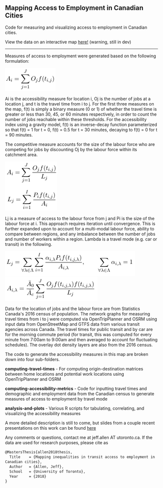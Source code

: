 
## Mapping Access to Employment in Canadian Cities

Code for measuring and visualizing access to employment in Canadian cities.

View the data on an interactive map [here!](https://sausy-lab.github.io/canada-transit-access/map.html) (warning, still in dev)


-----------------------------

Measures of access to employment were generated based on the following formulation:

![A1](imgs/a1.png)

Ai is the accessibility measure for location i, Oj is the number of jobs at a location j, and t is the travel time from i to j. For the first three measures on the map, f(t) is simply a binary measure (0 or 1) of whether the travel time is greater or less than 30, 45, or 60 minutes respectively, in order to count the number of jobs reachable within these thresholds. For the accessibility index using a gravity model, f(t) is an inverse-decay function parameterized so that f(t) = 1 for t = 0, f(t) = 0.5 for t = 30 minutes, decaying to f(t) = 0 for t = 90 minutes.

The competitive measure accounts for the size of the labour force who are competing for jobs by discounting Oj by the labour force within its catchment area.

![A2](imgs/a2.png)

Lj is a measure of access to the labour force from j and Pi is the size of the labour force at i. This approach requires iteration until convergence. This is further expanded upon to account for a multi-modal labour force, ability to compare between regions, and any imbalance between the number of jobs and number of workers within a region. Lambda is a travel mode (e.g. car or transit) in the following.

![A3](imgs/a3.png)  
![A4](imgs/a4.png)

Data for the location of jobs and the labour force are from Statistics Canada's 2016 census of population. The network graphs for measuring travel times from i to j were computed via OpenTripPlanner and OSRM using input data from OpenStreetMap and GTFS data from various transit agencies across Canada. The travel times for public transit and by car are for the morning commute period (for transit, this was computed for every minute from 7:00am to 9:00am and then averaged to account for fluctuating schedules). The overlay dot density layers are also from the 2016 census.

The code to generate the accessibility measures in this map are broken down into four sub-folders.

**computing-travel-times** - For computing origin-destination matrices between home locations and potential work locations using OpenTripPlanner and OSRM

**computing-accessibility-metrics** - Code for inputting travel times and demographic and employment data from the Canadian census to generate measures of access to employment by travel mode

**analysis-and-plots** - Various R scripts for tabulating, correlating, and visualizing the accessibility measures

A more detailed description is still to come, but slides from a couple recent presentations on this work can be found [here](https://github.com/SAUSy-Lab/canada-transit-access/blob/master/slides/UAA%20AAG%202018.pdf)

Any comments or questions, contact me at jeff.allen AT utoronto.ca. If the data are used for research purposes, please cite as

```
@MastersThesis{allen2018thesis,
  Title    = {Mapping inequalities in transit access to employment in Canadian cities},
  Author   = {Allen, Jeff},
  School   = {University of Toronto},
  Year     = {2018}
}
```
